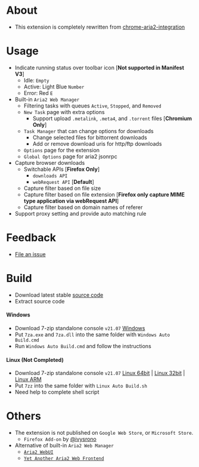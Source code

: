 # About

- This extension is completely rewritten from [chrome-aria2-integration](https://github.com/robbielj/chrome-aria2-integration)

# Usage
- Indicate running status over toolbar icon [**Not supported in Manifest V3**]
    - Idle: `Empty`
    - Active: Light Blue `Number`
    - Error: Red `E`
- Built-in `Aria2 Web Manager`
    - Filtering tasks with queues `Active`, `Stopped`, and `Removed`
    - `New Task` page with extra options
        - Support upload `.metalink`, `.meta4`, and `.torrent` files [**Chromium Only**]
    - `Task Manager` that can change options for downloads
        - Change selected files for bittorrent downloads
        - Add or remove download uris for http/ftp downloads
    - `Options` page for the extension
    - `Global Options` page for aria2 jsonrpc
- Capture browser downloads
    - Switchable APIs  [**Firefox Only**]
        - `downloads API`
        - `webRequest API` [**Default**]
    - Capture filter based on file size
    - Capture filter based on file extension [**Firefox only capture MIME type application via webRequest API**]
    - Capture filter based on domain names of referer
- Support proxy setting and provide auto matching rule

# Feedback

- [File an issue](https://github.com/jc3213/download_with_aria2/issues/new/)

# Build

- Download latest stable [source code](https://github.com/jc3213/download_with_aria2/releases/latest)
- Extract source code

#### Windows
- Download 7-zip standalone console `v21.07` [Windows](https://www.7-zip.org/a/7z2107-extra.7z)
- Put `7za.exe` and `7za.dll` into the same folder with `Windows Auto Build.cmd`
- Run `Windows Auto Build.cmd` and follow the instructions

#### Linux (Not Completed)
- Download 7-zip standalone console `v21.07` [Linux 64bit](https://www.7-zip.org/a/7z2107-linux-x64.tar.xz) | [Linux 32bit](https://www.7-zip.org/a/7z2107-linux-x86.tar.xz) | [Linux ARM](https://www.7-zip.org/a/7z2107-linux-arm64.tar.xz)
- Put `7zz` into the same folder with `Linux Auto Build.sh`
- Need help to complete shell script

# Others

- The extension is not published on `Google Web Store`, or `Microsoft Store`.
    - `Firefox Add-on` by [@ivysrono](https://addons.mozilla.org/firefox/addon/download-with-aria2/)
- Alternative of built-in `Aria2 Web Manager`
    - [`Aria2 WebUI`](https://ziahamza.github.io/webui-aria2/)
    - [`Yet Another Aria2 Web Frontend`](http://binux.github.io/yaaw/demo/)
